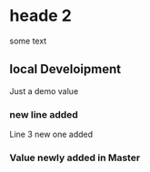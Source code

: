 # heade 2
some text

## local Develoipment
Just a demo value


### new line added
Line 3 new one added

### Value newly added in Master

